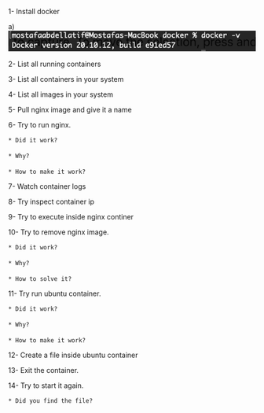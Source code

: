 1- Install docker

a) ![docker -v](1.png "question 1")


2- List all running containers

3- List all containers in your system

4- List all images in your system

5- Pull nginx image and give it a name

6- Try to run nginx.

    * Did it work? 

    * Why?

    * How to make it work?

7- Watch container logs

8- Try inspect container ip

9- Try to execute inside nginx continer

10- Try to remove nginx image. 

    * Did it work? 

    * Why?

    * How to solve it?

11- Try run ubuntu container.

    * Did it work?  

    * Why?

    * How to make it work?

12- Create a file inside ubuntu container

13- Exit the container.

14- Try to start it again. 

    * Did you find the file?

